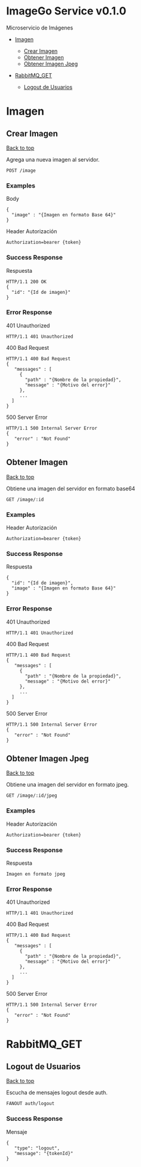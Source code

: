 <a name="top"></a>
# ImageGo Service v0.1.0

Microservicio de Imágenes

- [Imagen](#imagen)
	- [Crear Imagen](#crear-imagen)
	- [Obtener Imagen](#obtener-imagen)
	- [Obtener Imagen Jpeg](#obtener-imagen-jpeg)
	
- [RabbitMQ_GET](#rabbitmq_get)
	- [Logout de Usuarios](#logout-de-usuarios)
	


# <a name='imagen'></a> Imagen

## <a name='crear-imagen'></a> Crear Imagen
[Back to top](#top)

<p>Agrega una nueva imagen al servidor.</p>

	POST /image



### Examples

Body

```
{
  "image" : "{Imagen en formato Base 64}"
}
```
Header Autorización

```
Authorization=bearer {token}
```

### Success Response

Respuesta

```
HTTP/1.1 200 OK
{
  "id": "{Id de imagen}"
}
```


### Error Response

401 Unauthorized

```
HTTP/1.1 401 Unauthorized
```
400 Bad Request

```
HTTP/1.1 400 Bad Request
{
   "messages" : [
     {
       "path" : "{Nombre de la propiedad}",
       "message" : "{Motivo del error}"
     },
     ...
  ]
}
```
500 Server Error

```
HTTP/1.1 500 Internal Server Error
{
   "error" : "Not Found"
}
```
## <a name='obtener-imagen'></a> Obtener Imagen
[Back to top](#top)

<p>Obtiene una imagen del servidor en formato base64</p>

	GET /image/:id



### Examples

Header Autorización

```
Authorization=bearer {token}
```

### Success Response

Respuesta

```
{
  "id": "{Id de imagen}",
  "image" : "{Imagen en formato Base 64}"
}
```


### Error Response

401 Unauthorized

```
HTTP/1.1 401 Unauthorized
```
400 Bad Request

```
HTTP/1.1 400 Bad Request
{
   "messages" : [
     {
       "path" : "{Nombre de la propiedad}",
       "message" : "{Motivo del error}"
     },
     ...
  ]
}
```
500 Server Error

```
HTTP/1.1 500 Internal Server Error
{
   "error" : "Not Found"
}
```
## <a name='obtener-imagen-jpeg'></a> Obtener Imagen Jpeg
[Back to top](#top)

<p>Obtiene una imagen del servidor en formato jpeg.</p>

	GET /image/:id/jpeg



### Examples

Header Autorización

```
Authorization=bearer {token}
```

### Success Response

Respuesta

```
Imagen en formato jpeg
```


### Error Response

401 Unauthorized

```
HTTP/1.1 401 Unauthorized
```
400 Bad Request

```
HTTP/1.1 400 Bad Request
{
   "messages" : [
     {
       "path" : "{Nombre de la propiedad}",
       "message" : "{Motivo del error}"
     },
     ...
  ]
}
```
500 Server Error

```
HTTP/1.1 500 Internal Server Error
{
   "error" : "Not Found"
}
```
# <a name='rabbitmq_get'></a> RabbitMQ_GET

## <a name='logout-de-usuarios'></a> Logout de Usuarios
[Back to top](#top)

<p>Escucha de mensajes logout desde auth.</p>

	FANOUT auth/logout




### Success Response

Mensaje

```
{
   "type": "logout",
   "message": "{tokenId}"
}
```


